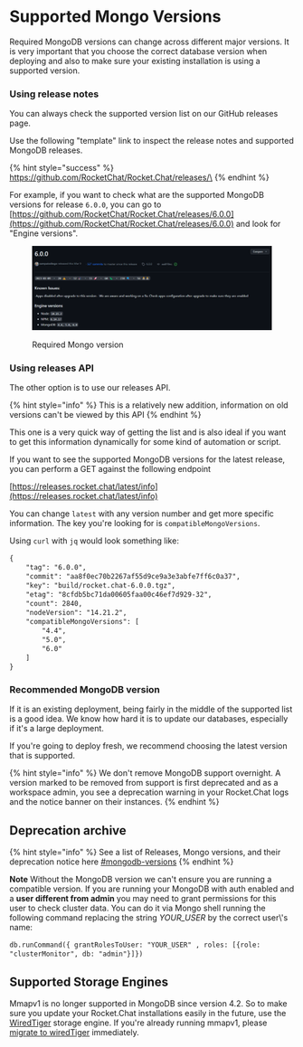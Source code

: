 # Supported Mongo Versions

Required MongoDB versions can change across different major versions. It is very important that you choose the correct database version when deploying and also to make sure your existing installation is using a supported version.

### Using release notes

You can always check the supported version list on our GitHub releases page.

Use the following "template" link to inspect the release notes and supported MongoDB releases.

{% hint style="success" %}
https://github.com/RocketChat/Rocket.Chat/releases/\<VERSION>
{% endhint %}

For example, if you want to check what are the supported MongoDB versions for release `6.0.0`, you can go to [https://github.com/RocketChat/Rocket.Chat/releases/6.0.0](https://github.com/RocketChat/Rocket.Chat/releases/6.0.0) and look for "Engine versions".

<figure><img src="../../../.gitbook/assets/image (2).png" alt=""><figcaption><p>Required Mongo version</p></figcaption></figure>

### Using releases API

The other option is to use our releases API.

{% hint style="info" %}
This is a relatively new addition, information on old versions can't be viewed by this API
{% endhint %}

This one is a very quick way of getting the list and is also ideal if you want to get this information dynamically for some kind of automation or script.

If you want to see the supported MongoDB versions for the latest release, you can perform a GET against the following endpoint

[https://releases.rocket.chat/latest/info](https://releases.rocket.chat/latest/info)

You can change `latest` with any version number and get more specific information. The key you're looking for is `compatibleMongoVersions`.

Using `curl` with `jq` would look something like:

```
{
    "tag": "6.0.0",
    "commit": "aa8f0ec70b2267af55d9ce9a3e3abfe7ff6c0a37",
    "key": "build/rocket.chat-6.0.0.tgz",
    "etag": "8cfdb5bc71da00605faa00c46ef7d929-32",
    "count": 2840,
    "nodeVersion": "14.21.2",
    "compatibleMongoVersions": [
        "4.4",
        "5.0",
        "6.0"
    ]
}
```

### Recommended MongoDB version

If it is an existing deployment, being fairly in the middle of the supported list is a good idea. We know how hard it is to update our databases, especially if it's a large deployment.

If you're going to deploy fresh, we recommend choosing the latest version that is supported.&#x20;

{% hint style="info" %}
We don't remove MongoDB support overnight. A version marked to be removed from support is first deprecated and as a workspace admin, you see a deprecation warning in your Rocket.Chat logs and the notice banner on their instances.
{% endhint %}

## Deprecation archive



{% hint style="info" %}
See a list of Releases, Mongo versions, and their deprecation notice here [#mongodb-versions](../../../customer-center/rocket.chats-support-structure/premium-support-plans/support-prerequisites-and-version-durability.md#mongodb-versions "mention")
{% endhint %}

**Note** Without the MongoDB version we can't ensure you are running a compatible version. If you are running your MongoDB with auth enabled and a **user different from admin** you may need to grant permissions for this user to check cluster data. You can do it via Mongo shell running the following command replacing the string _YOUR\_USER_ by the correct user\\'s name:

```
db.runCommand({ grantRolesToUser: "YOUR_USER" , roles: [{role: "clusterMonitor", db: "admin"}]})
```

## Supported Storage Engines

Mmapv1 is no longer supported in MongoDB since version 4.2. So to make sure you update your Rocket.Chat installations easily in the future, use the [WiredTiger](https://docs.mongodb.com/manual/core/wiredtiger/) storage engine. If you're already running mmapv1, please [migrate to wiredTiger](mongodb-mmap-to-wiredtiger-migration.md) immediately.
